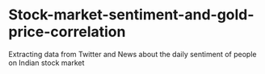# Stock-market-sentiment-and-gold-price-correlation
Extracting data from Twitter and News about the daily sentiment of people on Indian stock market

